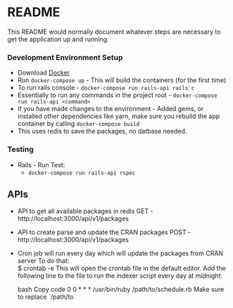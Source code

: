 # README

This README would normally document whatever steps are necessary to get the
application up and running.

### Development Environment Setup
- Download  [Docker](https://docs.docker.com/docker-for-mac/install/)
- Run `docker-compose up` - This will build the containers (for the first time)
- To run rails console - `docker-compose run rails-api rails c`
- Essentially to run any commands in the project root - `docker-compose run rails-api <command>`
- If you have made changes to the environment - Added gems, or installed other dependencies like yarn, make sure you rebuild the app container by calling `docker-compose build`
- This uses redis to save the packages, no datbase needed.

### Testing
- Rails - Run Test:
	- `docker-compose run rails-api rspec`


## APIs
- API to get all available packages in redis 
     GET - http://localhost:3000/api/v1/packages
- API to create parse and update the CRAN packages
     POST - http://localhost:3000/api/v1/packages
- Cron job will run every day which will update the packages from CRAN server
   To do that:  
    $ crontab -e
	This will open the crontab file in the default editor. Add the following line to the file to run the indexer script every day at midnight:

	bash
	Copy code
	0 0 * * * /usr/bin/ruby /path/to/schedule.rb
	Make sure to replace `/path/to
